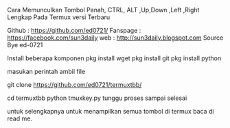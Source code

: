 Cara Memunculkan Tombol Panah, CTRL, ALT ,Up,Down ,Left ,Right Lengkap Pada Termux versi Terbaru


<!---[Sumber Coding Source Create Bye]-->
Github : https://github.com/ed0721/
Fanspage :  https://facebook.com/sun3daily
web : http://sun3daily.blogspot.com
Source Bye ed-0721
<!---[Sumber Coding Source Create Bye]-->



Install beberapa komponen
pkg install wget
pkg install git
pkg install python


masukan perintah ambil file

git clone https://github.com/ed0721/termuxtbb/

cd termuxtbb
python tmuxkey.py
tunggu proses sampai selesai

untuk selengkapnya untuk menampilkan semua tombol di termux baca di read me.
